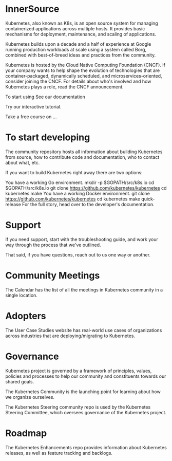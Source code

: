 # InnerSource





Kubernetes, also known as K8s, is an open source system for managing containerized applications across multiple hosts. It provides basic mechanisms for deployment, maintenance, and scaling of applications.

Kubernetes builds upon a decade and a half of experience at Google running production workloads at scale using a system called Borg, combined with best-of-breed ideas and practices from the community.

Kubernetes is hosted by the Cloud Native Computing Foundation (CNCF). If your company wants to help shape the evolution of technologies that are container-packaged, dynamically scheduled, and microservices-oriented, consider joining the CNCF. For details about who's involved and how Kubernetes plays a role, read the CNCF announcement.

To start using 
See our documentation 

Try our interactive tutorial.

Take a free course on ...



# To start developing


The community repository hosts all information about building Kubernetes from source, how to contribute code and documentation, who to contact about what, etc.

If you want to build Kubernetes right away there are two options:

You have a working Go environment.
mkdir -p $GOPATH/src/k8s.io
cd $GOPATH/src/k8s.io
git clone https://github.com/kubernetes/kubernetes
cd kubernetes
make
You have a working Docker environment.
git clone https://github.com/kubernetes/kubernetes
cd kubernetes
make quick-release
For the full story, head over to the developer's documentation.

# Support
If you need support, start with the troubleshooting guide, and work your way through the process that we've outlined.

That said, if you have questions, reach out to us one way or another.

# Community Meetings
The Calendar has the list of all the meetings in Kubernetes community in a single location.

# Adopters
The User Case Studies website has real-world use cases of organizations across industries that are deploying/migrating to Kubernetes.

# Governance
Kubernetes project is governed by a framework of principles, values, policies and processes to help our community and constituents towards our shared goals.

The Kubernetes Community is the launching point for learning about how we organize ourselves.

The Kubernetes Steering community repo is used by the Kubernetes Steering Committee, which oversees governance of the Kubernetes project.

# Roadmap
The Kubernetes Enhancements repo provides information about Kubernetes releases, as well as feature tracking and backlogs.
